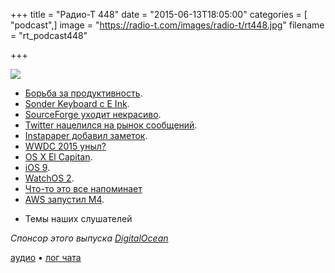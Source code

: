 +++
title = "Радио-Т 448"
date = "2015-06-13T18:05:00"
categories = [ "podcast",]
image = "https://radio-t.com/images/radio-t/rt448.jpg"
filename = "rt_podcast448"

+++

![](https://radio-t.com/images/radio-t/rt448.jpg)

* [Борьба за продуктивность](http://prsm.tc/qHL5Na).
* [Sonder Keyboard с E Ink](http://petapixel.com/2015/06/11/sonder-keyboard-uses-e-ink-to-put-shortcuts-icons-at-your-fingertips/).
* [SourceForge уходит некрасиво](http://prsm.tc/NzXmnu).
* [Twitter нацелился на рынок сообщений](http://9to5mac.com/2015/06/11/twitter-dm-limit-ceo-change/).
* [Instapaper добавил заметок](http://prsm.tc/z6mwAA).
* [WWDC 2015 уныл?](http://prsm.tc/kXwhDk)
* [OS X El Capitan](http://www.apple.com/osx/elcapitan-preview/).
* [iOS 9](http://www.apple.com/ios/ios9-preview/).
* [WatchOS 2](http://www.apple.com/watchos-2-preview/).
* [Что-то это все напоминает](http://prsm.tc/anYmqq)
* [AWS запустил M4](http://social.techcrunch.com/2015/06/11/aws-launches-m4-general-purpose-instances-for-ec2/).
- Темы наших слушателей

_Спонсор этого выпуска [DigitalOcean](https://www.digitalocean.com)_

[аудио](https://cdn.radio-t.com/rt_podcast448.mp3) • [лог чата](http://chat.radio-t.com/logs/radio-t-448.html)
<audio src="https://cdn.radio-t.com/rt_podcast448.mp3" preload="none"></audio>